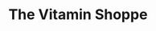 ---
title: "The Vitamin Shoppe"
url: /mount-dora/the-vitamin-shoppe/
shop: nutrition supplements
---
